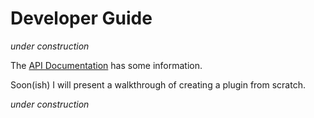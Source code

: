 # Developer Guide

_under construction_

The [API Documentation](/api/RetroEditor.Plugins.html) has some information.

Soon(ish) I will present a walkthrough of creating a plugin from scratch.

_under construction_
